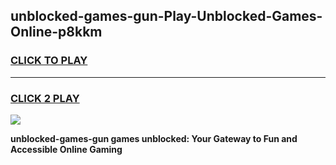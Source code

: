 
## unblocked-games-gun-Play-Unblocked-Games-Online-p8kkm
<h3>
<a href="https://premium76.site?title=unblocked-games-gun&ref=25A">CLICK TO PLAY</a></h3>
<hr>

<h3>
<a href="https://premium76.site?title=unblocked-games-gun&ref=25A">CLICK 2 PLAY</a>
  
</h3>

<a href="https://premium76.site?title=unblocked-games-gun&ref=25A"><img src="https://clearcache.store/games.png"></a>


**unblocked-games-gun games unblocked: Your Gateway to Fun and Accessible Online Gaming**

